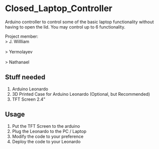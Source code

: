 # Closed_Laptop_Controller
Arduino controller to control some of the basic laptop functionality without having to open the lid.
You may control up to 6 functionality.

Project member:
<br> > J. Willliam </br>
<br> > Yermolayev </br>
<br> > Nathanael </br>

## Stuff needed
1. Arduino Leonardo
2. 3D Printed Case for Arduino Leonardo (Optional, but Recommended)
3. TFT Screen 2.4"

## Usage
1. Put the TFT Screen to the arduino
2. Plug the Leonardo to the PC / Laptop
3. Modify the code to your preference
4. Deploy the code to your Leonardo
